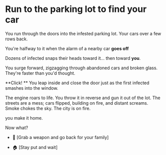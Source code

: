 # Run to the parking lot to find your car

You run through the doors into the infested parking lot.
Your cars over a few rows back.

You're halfway to it when the alarm of a nearby car **goes off**

Dozens of infected snaps their heads toward it… then toward **you**.

You surge forward, zigzagging through abandoned cars and broken glass.
They're faster than you'd thought.

**Click! ** You leap inside and close the door just as the first infected smashes into the window.

The engine roars to life. You throw it in reverse and gun it out of the lot.
The streets are a mess; cars flipped, building on fire, and distant screams.
Smoke chokes the sky. The city is on fire.

you make it home.

Now what?

- 🔫 [Grab a weapon and go back for your family]

- 🏠 [Stay put and wait]
